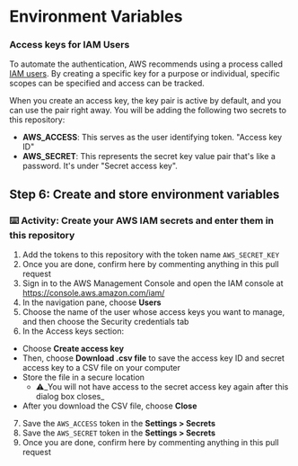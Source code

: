 # Environment Variables

### Access keys for IAM Users

To automate the authentication, AWS recommends using a process called [IAM users](https://docs.aws.amazon.com/IAM/latest/UserGuide/id_credentials_access-keys.html). By creating a specific key for a purpose or individual, specific scopes can be specified and access can be tracked.

When you create an access key, the key pair is active by default, and you can use the pair right away. You will be adding the following two secrets to this repository:

- **AWS_ACCESS**:  This serves as the user identifying token. "Access key ID"
- **AWS_SECRET**: This represents the secret key value pair that's like a password. It's under "Secret access key".

## Step 6: Create and store environment variables

### :keyboard: Activity: Create your AWS IAM secrets and enter them in this repository

1. Add the tokens to this repository with the token name `AWS_SECRET_KEY`
2. Once you are done, confirm here by commenting anything in this pull request
3. Sign in to the AWS Management Console and open the IAM console at https://console.aws.amazon.com/iam/
4. In the navigation pane, choose **Users**
5. Choose the name of the user whose access keys you want to manage, and then choose the Security credentials tab
6. In the Access keys section:
  - Choose **Create access key**
  - Then, choose **Download .csv file** to save the access key ID and secret access key to a CSV file on your computer
  - Store the file in a secure location
    - ⚠️_You will not have access to the secret access key again after this dialog box closes_
  - After you download the CSV file, choose **Close**
7. Save the `AWS_ACCESS` token in the **Settings > Secrets**
8. Save the `AWS_SECRET` token in the **Settings > Secrets**
9. Once you are done, confirm here by commenting anything in this pull request
